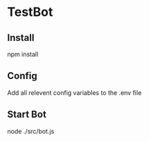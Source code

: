 # TestBot

## Install
npm install

## Config
Add all relevent config variables to the .env file

## Start Bot
node ./src/bot.js
